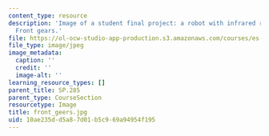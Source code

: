 ```yaml
---
content_type: resource
description: 'Image of a student final project: a robot with infrared remote control.
  Front gears.'
file: https://ol-ocw-studio-app-production.s3.amazonaws.com/courses/es-293-lego-robotics-spring-2007/10ae235dd5a87d01b5c969a94954f195_front_geers.jpg
file_type: image/jpeg
image_metadata:
  caption: ''
  credit: ''
  image-alt: ''
learning_resource_types: []
parent_title: SP.285
parent_type: CourseSection
resourcetype: Image
title: front_geers.jpg
uid: 10ae235d-d5a8-7d01-b5c9-69a94954f195
---
```

